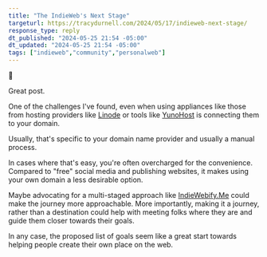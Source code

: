 ```yaml
---
title: "The IndieWeb's Next Stage"
targeturl: https://tracydurnell.com/2024/05/17/indieweb-next-stage/
response_type: reply
dt_published: "2024-05-25 21:54 -05:00"
dt_updated: "2024-05-25 21:54 -05:00"
tags: ["indieweb","community","personalweb"]
---
```


<span>&#x1F64B;</span>

Great post. 

One of the challenges I've found, even when using appliances like those from hosting providers like [Linode](https://www.linode.com/marketplace/apps/linode/wordpress/) or tools like [YunoHost](https://yunohost.org/) is connecting them to your domain. 

Usually, that's specific to your domain name provider and usually a manual process. 

In cases where that's easy, you're often overcharged for the convenience. Compared to "free" social media and publishing websites, it makes using your own domain a less desirable option.  

Maybe advocating for a multi-staged approach like [IndieWebify.Me](https://indiewebify.me/) could make the journey more approachable. More importantly, making it a journey, rather than a destination could help with meeting folks where they are and guide them closer towards their goals. 

In any case, the proposed list of goals seem like a great start towards helping people create their own place on the web. 